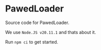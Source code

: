 # PawedLoader

Source code for PawedLoader.


We use `Node.JS v20.11.1` and thats about it.

Run `npm ci` to get started.

